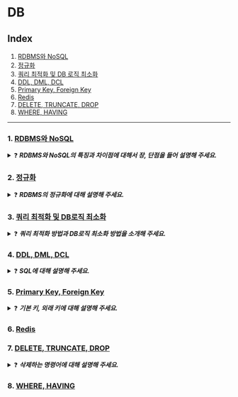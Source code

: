 # DB
## Index
1. [RDBMS와 NoSQL](#1-rdbms와-nosql)
2. [정규화](#2-정규화)
3. [쿼리 최적화 및 DB 로직 최소화](#3-쿼리-최적화-및-db로직-최소화)
4. [DDL, DML, DCL](#4-ddl-dml-dcl)
5. [Primary Key, Foreign Key](#5-primary-key-foreign-key)
6. [Redis](#6-redis)
7. [DELETE, TRUNCATE, DROP](#7-delete-truncate-drop)
8. [WHERE, HAVING](#8-where-having)

-- -- --

### 1. [RDBMS와 NoSQL](https://skroy0513.tistory.com/37)
<details>
  <summary>❓ <b><i>RDBMS와 NoSQL의 특징과 차이점에 대해서 장, 단점을 들어 설명해 주세요.</i></b></summary>
  <div markdown="1">
    &nbsp;&nbsp;RDBMS는 관계형 데이터 모델을 기초로 두고 모든 데이터를 2차원 테이블 형태로 표현하는 데이터베이스입니다. 데이터들이 Column과 Row 형태로 저장되어 있고, SQL이라는 정교한 검색 query를 통해 데이터를 다룹니다. 테이블이 외래 키를 통해 서로 관계를 맺을 수 있으며, 관계를 맺고 있는 테이블 간 JOIN이 사용 가능합니다. RDBMS의 장점은 정해진 스키마에 따라 데이터를 저장해야 하기 때문에 명확한 데이터 구조를 보장하고 있으며, 각 데이터를 중복 없이 한 번만 저장할 수 있습니다. 하지만 단점으로는 시스템이 커져 복잡한 관계를 맺게 되면 JOIN문이 많은 복잡한 쿼리가 만들어질 수 있습니다. 또한 스키마로 인해 데이터가 유연하지 못해서 나중에 스키마가 변경될 경우 번거롭고 어렵습니다. 그리고 성능향상을 위해서는 Scale-up만을 지원하는데 이로 인해 비용이 기하급수적으로 늘어날 수 있는 단점들을 가지고 있습니다.<br>
    &nbsp;&nbsp;NoSQL은 RDBMS와 달리 테이블 간 관계를 정의하지 않습니다. 빅데이터의 등장으로 데이터와 트래픽이 기하급수적으로 증가함에 따라 데이터의 일관성을 포기하되 여러 대의 데이터에 분산하여 저장하는 Scale-out을 목표로 등장하였습니다. 스키마 선언 없이 필드의 추가 및 삭제가 자유로운 Schema-less구조로 유연성이 좋으며, 서버 확장이 용이하고, 대용량 데이터를 처리하는 성능이 뛰어납니다. NoSQL의 장점으로는 스키마가 없기 때문에 유연하며 자유로운 데이터구조를 가질 수 있습니다. 언제든 저장된 데이터를 조정하고 새로운 필드를 추가할 수 있습니다. 또한 데이터 분산이 용이하며 성능 향상을 위한 Scale-up, Scale-out이 가능합니다. 단점으로는 데이터의 중복이 발생할 수 있으며 중복된 데이터가 변경될 경우 수정을 모든 컬렉션에서 수정해야 합니다. 스키마가 존재하지 않기 때문에 명확한 데이터 구조를 보장하지 않으며 데이터 구조 결정이 어려울 수 있으며, key값에 대한 입, 출력만 지원합니다.
  </div>
</details>

### 2. [정규화](https://skroy0513.tistory.com/38)
<details>
  <summary>❓ <b><i>RDBMS의 정규화에 대해 설명해 주세요.</i></b></summary>
  <div markdown="1">
    &nbsp;&nbsp;데이터베이스에서 튜플을 삭제, 삽입, 수정을 할 때에 이상현상이 발생하게 되는데 이상현상이 발생하는 릴레이션을 분해하여 이상현상을 없애는 과정을 정규화라고 합니다. 정규화의 목표는 테이블 간에 중복된 데이터를 허용하지 않는 것인데, 이걸 통해 무결성을 유지할 수 있고 DB의 저장 용량 역시 줄일 수 있습니다. 테이블을 분해하는 정규화 단계가 정의되어 있고 어떻게 분해되는지에 따라 정규화 단계가 달라지는데, 제1,2,3,4,5 정규화, BCNF정규화가 있습니다.<br>
    &nbsp;&nbsp;제1 정규화는 원자값을 가지고 있어야 하고, 제2 정규화는 부분 함수 종속 제거, 제3 정규화는 이행 함수 종속 제거, BCNF 정규화는 결정자가 후보키가 아닌 함수 종속을 제거, 제4 정규화는 다치 종속 제거, 제5 정규화는 조인 종속 제거를 만족해야 합니다.
  </div>
</details>

### 3. [쿼리 최적화 및 DB로직 최소화](https://skroy0513.tistory.com/46)
<details>
  <summary>❓ <b><i>쿼리 최적화 방법과 DB로직 최소화 방법을 소개해 주세요.</i></b><br></summary>
  <div markdown="1">
    &nbsp;&nbsp;먼저 쿼리를 최적화 하기 위한 방법으로는 SELECT시 필요한 컬럼만 불러오고, 조건 부여 시 별도의 연산은 걸지 않는 것이 좋습니다. LIKE사용시 와일드카드는 String 앞부분에 배치하지 않는것이 좋으며, DISTINCT와 같이 중복 값을 제거하는 연산은 사용하지 않는 것이 좋습니다.<br>
    &nbsp;&nbsp;DB로직을 최소화하는 방법에는 앞서 소개해 드린 방법으로 쿼리를 최적화하는 방법이 있고, 데이터를 일관되게 모델링 하는 방법이 있습니다. 또한 비즈니스 로직을 분리 시키고, 쿼리와 데이터를 캐싱하여 성능을 향상 시킬 수 있습니다.
  </div>  
</details>

### 4. [DDL, DML, DCL](https://skroy0513.tistory.com/47)
<details>
  <summary>❓ <b><i>SQL에 대해 설명해 주세요.</i></b></summary>
  <div markdown="1">
    &nbsp;&nbsp;SQL은 Structured Query Language로 구조적인 질의 언어라는 뜻입니다. 데이터베이스의 제어, 관리할 때 사용되며 역할에 따라 DDL, DML, DCL 3가지로 나눌 수  있습니다.<br>
    &nbsp;&nbsp;DDL은 정의 언어로서, CREATE로 데이터베이스 생성, ALTER로 수정, DROP으로 삭제를 할 수 있습니다.<br>
    &nbsp;&nbsp;DML은 조작 언어로서, INSERT로 데이터 추가, SELECT로 조회, UPDATE로 수정, DELETE로 삭제할 수 있습니다.<br>
    &nbsp;&nbsp;DCL은 제어 언어로 GRANT로 권한 부여, REVOKE로 권한 박탈, COMMIT으로 결과 반영, ROLLBACK으로 작업 취소 및 복구를 할 수 있습니다.<br>
  </div>
</details>

### 5. [Primary Key, Foreign Key](https://skroy0513.tistory.com/49)
<details>
  <summary>❓ <b><i>기본 키, 외래 키에 대해 설명해 주세요.</i></b></summary>
  <div markdown="1">
    &nbsp;&nbsp;기본키와 외래키는 관계형 데이터베이스에서 사용되는 중요한 개념으로, 데이터베이스 테이블 간의 관계를 설정하고 데이터 무결성을 유지하기 위해 사용됩니다.<br>
    &nbsp;&nbsp;기본 키는 Primary Key로 각 레코드를 고유하게 식별하는 역할로서 중복이 허용되지 않으며 NULL값을 가질 수 없습니다. 모든 레코드는 무조건 기본키를 가져야 하며, 대부분의 데이터베이스에서 자동으로 인덱싱이 되어 신속하게 검색하는 데 사용됩니다.<br>
    &nbsp;&nbsp;외래 키는 Foreign Key로 한 테이블에서 다른 테이블의 기본키를 참조하는 키입니다. 외래키를 통해 테이블 간의 관계를 형성할 수 있고, 두 개 이상의 테이블에서 데이터를 검색하고 JOIN 할 수 있습니다. 또한 외래키로 인해 데이터의 무결성이 유지되는 데에 중요한 역할을 하며, 일관성 또한 유지됩니다.<br>
  </div>
</details>

### 6. [Redis](https://skroy0513.tistory.com/58)

### 7. [DELETE, TRUNCATE, DROP](https://skroy0513.tistory.com/65)
<details>
  <summary>❓ <b><i>삭제하는 명령어에 대해 설명해 주세요.</i></b></summary>
  <div markdown="1">
    &nbsp;&nbsp;데이터베이스에서 삭제하는 쿼리를 작성할 때 DELETE, TRUNCATE, DROP의 명령어를 사용하여 삭제를 할 수 있습니다. 이 세 가지 명령어는 각자 삭제하는 범위와 특징이 다릅니다. <br>
    &nbsp;&nbsp;먼저 DELETE는 DML에 해당하는 명령어로서, WHERE절을 사용하여 테이블에 저장된 행 하나하나를 삭제하는 명령어 입니다. DELETE로 삭제를 하게 되면 자동으로 commit이 되지 않기 때문에 실수로 데이터를 삭제한 경우 rollback을 통해 되돌릴 수 있습니다. 이 방식으로 삭제하는 것은 데이터가 담겨있던 저장공간을 반납하지 않게 됩니다. <br>
    &nbsp;&nbsp;TRUNCATE는 DDL에 해당하는 명령어로서, DELETE와 상반된 방식으로 테이블의 전제 데이터를 삭제하는 명령어 입니다. 자동 commit이 되기 때문에 다시 되돌릴 수 없는 특징이 있습니다. 하지만 전체 데이터를 한번에 삭제하기 때문에 속도가 빠르고, 테이블이 초기 상태에 할당 되었던 저장공간만 남겨두고 모두 반납합니다. <br>
    &nbsp;&nbsp;마지막으로 DROP은 마찬가지로 DDL에 해당하는 명령어로, 테이블의 존재 자체를 삭제하고 해당 테이블에 생성되 있었던 인덱스도 사라지게 되는 명령어입니다. TRUNCATE와 동일하게 자동 commit이어서 되돌릴 수 없습니다. 테이블이 가지고 있던 모든 저장공간을 다시 반납하는 특징이 있습니다.
  </div>
</details>

### 8. [WHERE, HAVING](https://skroy0513.tistory.com/66)

